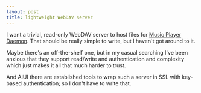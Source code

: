 ```yaml
---
layout: post
title: lightweight WebDAV server
---
```

I want a trivial, read-only WebDAV server to host files for [Music
Player Daemon][].  That should be really simple to write, but I haven't
got around to it.

Maybe there's an off-the-shelf one, but in my casual searching I've been
anxious that they support read/write and authentication and complexity
which just makes it all that much harder to trust.

And AIUI there are established tools to wrap such a server in SSL with
key-based authentication; so I don't have to write that.

[Music Player Daemon]: <https://www.musicpd.org/>
